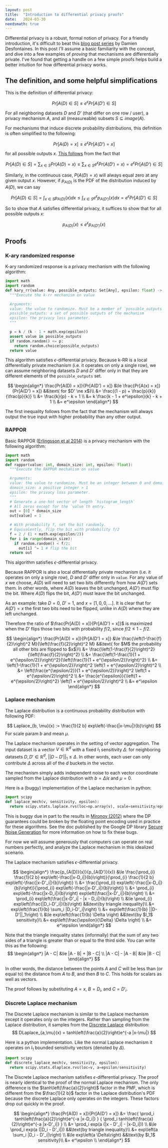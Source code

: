 ```yaml
---
layout: post
title:  "Introduction to differential privacy proofs"
date:   2024-03-30
needsmath: true
---
```


Differential privacy is a robust, formal notion of privacy. For a friendly introduction, it's difficult to beat
this [blog post series](https://desfontain.es/privacy/friendly-intro-to-differential-privacy.html) by Damien Desfontaines.
In this post I'll assume a basic familiarity with the concept, and dive into a few examples of _proving_ that mechanisms are differentially private. I've found that getting a handle on a few simple proofs helps build a better intuition for how differential privacy works.

## The definition, and some helpful simplifications
This is the definition of differential privacy:

$$
Pr[A(D) \in S] \le e^\epsilon Pr[A(D’) \in S]
$$

For all neighboring datasets $D$ and $D’$ (that differ on one row / user), a privacy mechanism $A$, and all (measureable) subsets $S \subseteq image(A)$.

For mechanisms that induce discrete probability distributions, this definition is often simplified to the following:

$$
Pr[A(D) = x] \le e^\epsilon Pr[A(D’) = x]
$$

for all possible outputs $x$. [This follows](https://cstheory.stackexchange.com/a/50824) from the fact that

$$
Pr[A(D) \in S] = \sum_{x \in S} Pr(A(D) = x) \le \sum_{x \in S} e^\epsilon Pr(A(D') = x) = e^\epsilon Pr[A(D’) \in S]
$$

Similarly, in the continuous case, $P(A(D) = x)$ will always equal zero at any given output $x$. However, if $p_{A(D)}$ is the PDF of the distribution induced by $A(D)$, we can say

$$
Pr[A(D) \in S] = \int_{x \in S} p_{A(D)}(x) dx \le \int_{x \in S} e^\epsilon p_{A(D')}(x) dx = e^\epsilon Pr[A(D’) \in S]
$$

So to show that $A$ satisfies differential privacy, it suffices to show that for all possible outputs $x$:

$$
p_{A(D)}(x) \le e^\epsilon p_{A(D')}(x)
$$

## Proofs

### K-ary randomized response
K-ary randomized response is a privacy mechanism with the following algorithm:
```python
import math
import random
def kary_rr(value: Any, possible_outputs: Set[Any], epsilon: float) -> Any:
  """Execute the k-rr mechanism on value

  Arguments:
  value: the value to randomize. Must be a member of `possible_outputs`
  possible_outputs: a set of possible outputs of the mechanism
  epsilon: the privacy loss parameter.
  """

  p = k / (k - 1 + math.exp(epsilon))
  assert value in possible_outputs
  if random.random() <= p:
    return random.choice(possible_outputs)
  return value
```

This algorithm satisfies $\epsilon$-differential privacy. Because k-RR is a local differentially private mechanism (i.e. it operates on only a single row), we can assume neighboring datasets $D$ and $D’$ differ only in that they are different elements of the `possible_outputs` set.

$$
\begin{align*}
\frac{Pr[A(D) = x]}{Pr[A(D') = x]} &\le \frac{Pr[A(x) = x]}{Pr[A(D') = x]} &&\text{ for $D' \ne x$}\\
&= \frac{(1 - p) + \frac{p}{k}}{\frac{p}{k}} \\
&= \frac{k}{p} - k + 1 \\
&= k \frac{k - 1 + e^\epsilon}{k} - k + 1 \\
&= e^\epsilon
\end{align*}
$$

The first inequality follows from the fact that the mechanism will always output the true input with higher probability than any other output.

### RAPPOR

Basic RAPPOR ([Erlingsson et al 2014](https://static.googleusercontent.com/media/research.google.com/en//pubs/archive/42852.pdf))
is a privacy mechanism with the following algorithm:

```python
import math
import random
def rappor(value: int, domain_size: int, epsilon: float):
  """Execute the RAPPOR mechanism on value

  Arguments:
  value: the value to randomize. Must be an integer between 0 and domain_size - 1
  domain_size: a positive integer > 1
  epsilon: the privacy loss parameter.
  """
  # Generate a one-hot vector of length `histogram_length`
  # All zeros except for the `value`th entry.
  out = [0] * domain_size
  out[value] = 1

  # With probability f, set the bit randomly.
  # Equivalently, flip the bit with probability f/2
  f = 2 / (1 + math.exp(epsilon/2))
  for i in range(domain_size):
    if random.random() < f/2:
      out[i] ^= 1 # flip the bit
  return out
```

This algorithm satisfies $\epsilon$-differential privacy.

Because RAPPOR is also a local differentially private mechanism (i.e. it operates on only a single row), $D$ and $D’$ differ only in `value`. For any value of $x$ we choose, $A(D)$ will need to set two bits differently from how $A(D')$ sets them. In other words,
where $A(D)$ leaves the bit unchanged, $A(D')$ must flip the bit. Where $A(D)$ flips the bit, $A(D')$ must leave the bit unchanged.

As an example: take $D = 0$, $D' = 1$, and $x = [1, 0, 0, ...]$. It is clear that for $A(D') = x$ the first two bits need to be flipped, unlike in $A(D)$
where they are left unchanged.

Therefore the ratio of $\frac{Pr[A(D) = x]}{Pr[A(D') = x]}$ is maximized when the $D'$ flips those two bits with probability $f/2$, since $f/2 \le 1 - f/2$.

$$
\begin{align*}
\frac{Pr[A(D) = x]}{Pr[A(D') = x]} &\le
\frac{\left(1-\frac{f}{2}\right)^2 M}{\left(\frac{f}{2}\right)^2 M} &&\text{ for $M$ the probability all other bits are flipped to $x$}\\
&= \frac{\left(1-\frac{f}{2}\right)^2}{\left(\frac{f}{2}\right)^2} \\
&= \frac{\left(1-\frac{1}{1 + e^{\epsilon/2}}\right)^2}{\left(\frac{1}{1 + e^{\epsilon/2}}\right)^2} \\
&= \left(1-\frac{1}{1 + e^{\epsilon/2}}\right)^2 \left(1 + e^{\epsilon/2}\right)^2 \\
&= \left(\frac{e^{\epsilon/2}}{1 + e^{\epsilon/2}}\right)^2 \left(1 + e^{\epsilon/2}\right)^2 \\
&= \frac{e^{\epsilon}}{\left(1 + e^{\epsilon/2}\right)^2} \left(1 + e^{\epsilon/2}\right)^2 \\
&= e^\epsilon
\end{align*}
$$

### Laplace mechanism

The Laplace distribution is a continuous probability distribution with following PDF:

$$
Laplace_{b, \mu}(x) := \frac{1}{2 b} exp\left(-\frac{|x-\mu|}{b}\right)
$$
For scale param $b$ and mean $\mu$.

The Laplace mechanism operates in the setting of vector aggregation.
The input dataset is a vector $V \in \mathbb{R}^d$ with a fixed $l_1$ sensitivity $\Delta$: for neighboring datasets $D, D' \in \mathbb{R}^d$,
$||D-D'||_1 \le \Delta$. In other words, each user can only contribute $\Delta$ across all of the $d$ buckets in the vector.

The mechanism simply adds independent noise to each vector coordinate sampled from the Laplace distribution with $b = \Delta/\epsilon$ and $\mu = 0$.

Here is a (buggy) implementation of the Laplace mechanism in python:
```python
import scipy
def laplace_mech(v, sensitivity, epsilon):
  return scipy.stats.laplace.rvs(loc=np.array(v), scale=sensitivity/epsilon)
```
This is buggy due in part to the results in [Mironov (2012)](https://www.microsoft.com/en-us/research/wp-content/uploads/2012/10/lsbs.pdf)
where the DP guarantees could be broken by the floating point encoding used in practice for these algorithms. See the doc
published by the Google DP library [Secure Noise Generation](https://github.com/google/differential-privacy/blob/main/common_docs/Secure_Noise_Generation.pdf)
for more information on how to fix these bugs.

For now we will assume generously that computers can operate on real numbers perfectly, and analyze the Laplace mechanism in this idealized scenario.

The Laplace mechanism satisfies $\epsilon$-differential privacy.

$$
\begin{align*}
\frac{p_{A(D)}(x)}{p_{A(D')}(x)} &\le \frac{\prod_{i} \frac{1}{2 b} exp\left(-\frac{|x-D_i|}{b}\right)}{\prod_{i} \frac{1}{2 b} exp\left(-\frac{|x-D'_i|}{b}\right)} \\
&= \frac{\prod_{i} exp\left(-\frac{|x-D_i|}{b}\right)}{\prod_{i} exp\left(-\frac{|x-D'_i|}{b}\right)} \\
&= \prod_{i} exp\left(-\frac{|x-D_i|}{b}\right) exp\left(\frac{|x-D'_i|}{b}\right) \\
&= \prod_{i} exp\left(\frac{|x-D'_i| - |x - D_i|}{b}\right) \\
&\le \prod_{i} exp\left(\frac{|D_i-D'_i|}{b}\right) &&\text{by triangle inequality}\\
&= exp\left(\frac{1}{b} \sum_i |D_i-D'_i|\right) \\
&= exp\left(\frac{1}{b} ||D-D'||_1\right) \\
&\le exp\left(\frac{1}{b} \Delta \right) &&\text{by $l_1$ sensitivity}\\
&= exp\left(\frac{\epsilon}{\Delta} \Delta \right) \\
&= e^\epsilon
\end{align*}
$$

Note that the triangle inequality states (informally) that the sum of any two sides of a triangle is greater than or equal to the third side.
You can write this as the following:
$$
\begin{align*}
|A - C| &\le |A - B| + |B - C| \\
|A - C| - |A - B| &\le |B - C|
\end{align*}
$$

In other words, the distance between the points $A$ and $C$ will be less than (or equal to) the distance from $A$ to $B$, and then $B$ to $C$. This holds for scalars as well as vectors.


The proof follows by substituting $A = x$, $B = D_i$, and $C = D'_i$.

### Discrete Laplace mechanism
The Discrete Laplace mechanism is similar to the Laplace mechanism except it operates only on the integers.
Rather than sampling from the Laplace distribution, it samples from the [Discrete Laplace](https://docs.scipy.org/doc/scipy/tutorial/stats/discrete_dlaplace.html) distribution:
$$
DLaplace_{a,\mu}(x) = tanh\left(\frac{a}{2}\right)e^{-a |x-\mu|}
$$

Here is a python implementation. Like the normal Laplace mechanism it operates on $l_1$ bounded sensitivity vectors (denoted by $\Delta$).
```python
import scipy
def discrete_laplace_mech(v, sensitivity, epsilon):
  return scipy.stats.dlaplace.rvs(loc=v, a=epsilon/sensitivity)
```

The Discrete Laplace mechanism satisfies $\epsilon$-differential privacy. The proof is nearly identical to the proof of the normal Laplace mechanism.
The only difference is the $tanh\left(\frac{a}{2}\right)$ factor in the PMF, which is different from the $\frac{1}{2 b}$ factor in the Laplace distribution's PDF because
the discrete Laplace only operates on the integers. These factors drop out quickly in the proof.

$$
\begin{align*}
\frac{Pr[A(D) = x]}{Pr[A(D') = x]} &=
\frac{ \prod_i tanh\left(\frac{a}{2}\right)e^{-a |x-D_i|} } { \prod_i tanh\left(\frac{a}{2}\right)e^{-a |x-D'_i|} } \\
&= \prod_i exp(a (|x - D'_i| - |x-D_i|)) \\
&\le \prod_i exp(a (|D_i - D'_i|)) &&\text{by triangle inequality}\\
&= exp\left(a \sum_i |D_i - D'_i|\right) \\
&\le exp\left(a \Delta\right) &&\text{by $l_1$ sensitivity}\\
&= e^\epsilon \\
\end{align*}
$$